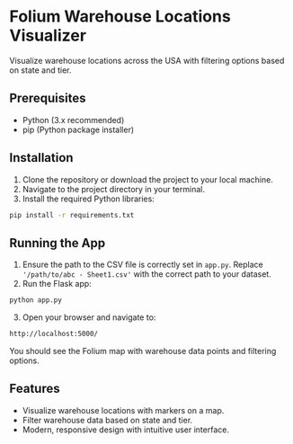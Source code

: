 # Folium Warehouse Locations Visualizer

Visualize warehouse locations across the USA with filtering options based on state and tier.

## Prerequisites

- Python (3.x recommended)
- pip (Python package installer)

## Installation

1. Clone the repository or download the project to your local machine.
2. Navigate to the project directory in your terminal.
3. Install the required Python libraries:

```bash
pip install -r requirements.txt
```

## Running the App

1. Ensure the path to the CSV file is correctly set in `app.py`. Replace `'/path/to/abc - Sheet1.csv'` with the correct path to your dataset.
2. Run the Flask app:

```bash
python app.py
```

3. Open your browser and navigate to:

```bash
http://localhost:5000/
```

You should see the Folium map with warehouse data points and filtering options.

## Features

- Visualize warehouse locations with markers on a map.
- Filter warehouse data based on state and tier.
- Modern, responsive design with intuitive user interface.
